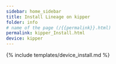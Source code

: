 ```yaml
---
sidebar: home_sidebar
title: Install Lineage on kipper
folder: info
# name of the page (/{{permalink}}.html)
permalink: kipper_Install.html
device: kipper
---
```

{% include templates/device_install.md %}
